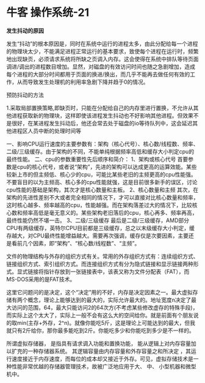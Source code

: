 # 牛客 操作系统-21

**发生抖动的原因**

发生“抖动”的根本原因是，同时在系统中运行的进程太多，由此分配给每一个进程的物理块太少，不能满足进程正常运行的基本要求，致使每个进程在运行时，频繁地出现缺页，必须请求系统将所缺之页调入内存。这会使得在系统中排队等待页面调进/调出的进程数目增加。显然，对磁盘的有效访问时间也随之急剧增加，造成每个进程的大部分时间都用于页面的换进/换出，而几乎不能再去做任何有效的工作，从而导致发生处理机的利用率急剧下降并趋于0的情况。

预防抖动的方法

1.采取局部置换策略,即缺页时，只能在分配给自己的内存里进行置换，不允许从其他进程获取新的物理块，这样即使该进程发生抖动也不好影响其他进程。但效果不是很好，在某进程发生抖动后，他还会常去处于磁盘的io等待队列中，这会延迟其他进程区人员中断的处理时间等

一、影响CPU运行速度的主要参数有：架构（核心代号）、核心数/线程数、频率、二级/三级缓存。由于架构的不同，不能单纯根据频率高低和缓存大小判定cpu的最终性能。
二、cpu的参数重要性先后顺序和简介：
1、架构或核心代号
首要参数是cpu的核心代号，或者说“架构”，先进的架构可以达成更高的运算效能。某些较新上市的但主频低、核心少的cpu，可能比某些老旧的主频更高的cpu性能强。
不要盲目的以为主频高、核心多的cpu性能就强，这是目前很多新手的误区，讨论cpu性能的基础是架构，其次才是核心数量和主板。
2、核心数量和主频
其次，在架构的先进性差别不大或者完全相同的情况下，才可以直接对比核心数量和频率，这时核心越多、频率越高的cpu，性能越强。而在架构落差过大的情况下，比较核心数和频率高低是毫无意义的。某些架构老旧落后的cpu，核心再多、频率再高，最终性能仍然不堪一击。
3、二级/三级缓存
最后是二级/三级缓存，AMD部分CPU有两级缓存，英特尔CPU目前都是三级缓存，总之以末级缓存大小判定，缓存越大，对CPU最终性能增益越大。需要再次强调，缓存仅是次要因素，主要还是看前几个因素，即“架构”、“核心数/线程数”、“主频”。

文件的物理结构与外存的组织方式有关。常用的外存组织方式有：连续组织方式、链接组织方式、索引组织方式。而连接组织方式有分为隐式链接和显示链接两种形式。显式链接将指针存放到一张链接表中，该表又称为文件分配表（FAT），而MS-DOS采用的是FAT技术。

这里它问题问的是决定，这个“决定”用的不好，内存是决定因素之一。最大虚拟存储有两个概念，理论上能够达到的最大的，实际允许最大的。地址宽度n决定了最大访问的范围，64，最大只能访问2的64次方(不考虑某些修改虚存的特殊手段)，而实际上这个太大了，实际上一般不会有这么大的空间给你。就是前面有个朋友说的取min(主存+外存，2^n)。就像你能吃5斤，这是理论上可能达到的最大，但我就只有2斤给你，那你最多能吃到2斤。你能吃多少和你能吃到多少是不一样的。

  所谓虚拟存储器， 是指具有请求调入功能和置换功能， 能从逻辑上对内存容量加以扩充的一种存储器系统。 其逻辑容量由内存容量和外存容量之和所决定 ，其运行速度接近于内存速度，而每位的成本却又接近于外存。可见，虚拟存储技术是一种性能非常优越的存储器管理技术，故被广泛地应用于大、 中、 小型机器和微型机中。  